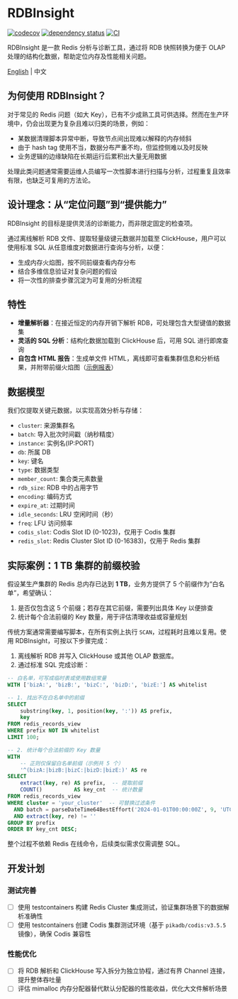 # RDBInsight

[![codecov](https://codecov.io/gh/DCjanus/rdbinsight/graph/badge.svg?token=KXVIGig53g)](https://codecov.io/gh/DCjanus/rdbinsight)
[![dependency status](https://deps.rs/repo/github/dcjanus/rdbinsight/status.svg)](https://deps.rs/repo/github/dcjanus/rdbinsight)
[![CI](https://github.com/DCjanus/rdbinsight/actions/workflows/ci.yml/badge.svg)](https://github.com/DCjanus/rdbinsight/actions/workflows/ci.yml)

RDBInsight 是一款 Redis 分析与诊断工具，通过将 RDB 快照转换为便于 OLAP 处理的结构化数据，帮助定位内存及性能相关问题。

[English](README.md) | 中文

## 为何使用 RDBInsight？

对于常见的 Redis 问题（如大 Key），已有不少成熟工具可供选择。然而在生产环境中，仍会出现更为复杂且难以归类的场景，例如：

- 某数据清理脚本异常中断，导致节点间出现难以解释的内存倾斜
- 由于 hash tag 使用不当，数据分布严重不均，但监控侧难以及时反映
- 业务逻辑的边缘缺陷在长期运行后累积出大量无用数据

处理此类问题通常需要运维人员编写一次性脚本进行扫描与分析，过程重复且效率有限，也缺乏可复用的方法论。

## 设计理念：从“定位问题”到“提供能力”

RDBInsight 的目标是提供灵活的诊断能力，而非限定固定的检查项。

通过离线解析 RDB 文件、提取轻量级键元数据并加载至 ClickHouse，用户可以使用标准 SQL 从任意维度对数据进行查询与分析，以便：

- 生成内存火焰图，按不同前缀查看内存分布
- 结合多维信息验证对复杂问题的假设
- 将一次性的排查步骤沉淀为可复用的分析流程

## 特性

- **增量解析器**：在接近恒定的内存开销下解析 RDB，可处理包含大型键值的数据集
- **灵活的 SQL 分析**：结构化数据加载到 ClickHouse 后，可用 SQL 进行即席查询
- **自包含 HTML 报告**：生成单文件 HTML，离线即可查看集群信息和分析结果，并附带前缀火焰图（[示例报表](https://dcjanus.github.io/rdbinsight/)）

## 数据模型

我们仅提取关键元数据，以实现高效分析与存储：

- `cluster`: 来源集群名
- `batch`: 导入批次时间戳（纳秒精度）
- `instance`: 实例名(IP:PORT)
- `db`: 所属 DB
- `key`: 键名
- `type`: 数据类型
- `member_count`: 集合类元素数量
- `rdb_size`: RDB 中的占用字节
- `encoding`: 编码方式
- `expire_at`: 过期时间
- `idle_seconds`: LRU 空闲时间（秒）
- `freq`: LFU 访问频率
- `codis_slot`: Codis Slot ID (0-1023)，仅用于 Codis 集群
- `redis_slot`: Redis Cluster Slot ID (0-16383)，仅用于 Redis 集群

## 实际案例：1 TB 集群的前缀校验

假设某生产集群的 Redis 总内存已达到 **1 TB**，业务方提供了 5 个前缀作为“白名单”，希望确认：

1. 是否仅包含这 5 个前缀；若存在其它前缀，需要列出具体 Key 以便排查
2. 统计每个合法前缀的 Key 数量，用于评估清理收益或容量规划

传统方案通常需要编写脚本，在所有实例上执行 `SCAN`，过程耗时且难以复用。使用 RDBInsight，可按以下步骤完成：

1. 离线解析 RDB 并写入 ClickHouse 或其他 OLAP 数据库。
2. 通过标准 SQL 完成诊断：

```sql
-- 白名单，可写成临时表或使用数组常量
WITH ['bizA:', 'bizB:', 'bizC:', 'bizD:', 'bizE:'] AS whitelist

-- 1. 找出不在白名单中的前缀
SELECT
    substring(key, 1, position(key, ':')) AS prefix,
    key
FROM redis_records_view
WHERE prefix NOT IN whitelist
LIMIT 100;

-- 2. 统计每个合法前缀的 Key 数量
WITH
    -- 正则仅保留白名单前缀（示例共 5 个）
    '^(bizA:|bizB:|bizC:|bizD:|bizE:)' AS re
SELECT
    extract(key, re) AS prefix,  -- 提取前缀
    COUNT()          AS key_cnt  -- 统计数量
FROM redis_records_view
WHERE cluster = 'your_cluster'  -- 可替换过滤条件
  AND batch = parseDateTime64BestEffort('2024-01-01T00:00:00Z', 9, 'UTC') -- 指定批次
  AND extract(key, re) != ''
GROUP BY prefix
ORDER BY key_cnt DESC;
```

整个过程不依赖 Redis 在线命令，后续类似需求仅需调整 SQL。

## 开发计划

### 测试完善

- [ ] 使用 testcontainers 构建 Redis Cluster 集成测试，验证集群场景下的数据解析准确性
- [ ] 使用 testcontainers 创建 Codis 集群测试环境（基于 `pikadb/codis:v3.5.5` 镜像），确保 Codis 兼容性

### 性能优化

- [ ] 将 RDB 解析和 ClickHouse 写入拆分为独立协程，通过有界 Channel 连接，提升整体吞吐量
- [ ] 评估 mimalloc 内存分配器替代默认分配器的性能收益，优化大文件解析场景

